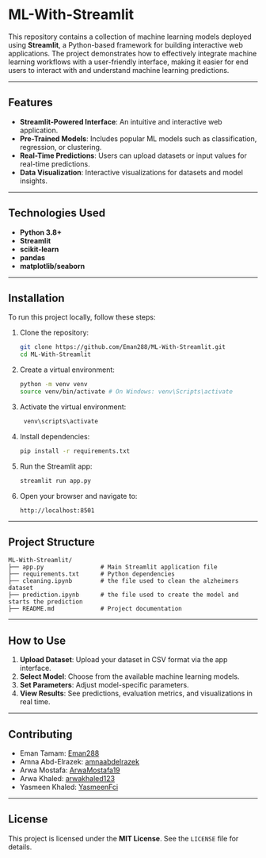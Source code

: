 # ML-With-Streamlit  

This repository contains a collection of machine learning models deployed using **Streamlit**, a Python-based framework for building interactive web applications. The project demonstrates how to effectively integrate machine learning workflows with a user-friendly interface, making it easier for end users to interact with and understand machine learning predictions.

---

## Features  
- **Streamlit-Powered Interface**: An intuitive and interactive web application.  
- **Pre-Trained Models**: Includes popular ML models such as classification, regression, or clustering. 
- **Real-Time Predictions**: Users can upload datasets or input values for real-time predictions.  
- **Data Visualization**: Interactive visualizations for datasets and model insights.  
---

## Technologies Used  
- **Python 3.8+**  
- **Streamlit**  
- **scikit-learn**  
- **pandas**  
- **matplotlib/seaborn**  

---

## Installation  
To run this project locally, follow these steps:  

1. Clone the repository:  
   ```bash  
   git clone https://github.com/Eman288/ML-With-Streamlit.git  
   cd ML-With-Streamlit  
   ```  

2. Create a virtual environment:  
   ```bash  
   python -m venv venv  
   source venv/bin/activate # On Windows: venv\Scripts\activate  
   ```  
3. Activate the virtual environment:
   ```bash
    venv\scripts\activate
   ```

5. Install dependencies:  
   ```bash  
   pip install -r requirements.txt  
   ```  

6. Run the Streamlit app:  
   ```bash  
   streamlit run app.py  
   ```  

7. Open your browser and navigate to:  
   ```text  
   http://localhost:8501  
   ```  

---

## Project Structure  
```plaintext  
ML-With-Streamlit/  
├── app.py                # Main Streamlit application file  
├── requirements.txt      # Python dependencies  
├── cleaning.ipynb        # the file used to clean the alzheimers dataset
├── prediction.ipynb      # the file used to create the model and starts the prediction
├── README.md             # Project documentation
```
---

## How to Use  
1. **Upload Dataset**: Upload your dataset in CSV format via the app interface.  
2. **Select Model**: Choose from the available machine learning models.  
3. **Set Parameters**: Adjust model-specific parameters.  
4. **View Results**: See predictions, evaluation metrics, and visualizations in real time.  


---
## Contributing  

- Eman Tamam: [Eman288](https://github.com/Eman288)  
- Amna Abd-Elrazek: [amnaabdelrazek](https://github.com/amnaabdelrazek)
- Arwa Mostafa: [ArwaMostafa19](https://github.com/ArwaMostafa19)
- Arwa Khaled: [arwakhaled123](https://github.com/arwakhaled123)
- Yasmeen Khaled: [YasmeenFci](https://github.com/YasmeenFci)

---

## License  
This project is licensed under the **MIT License**. See the `LICENSE` file for details.  
